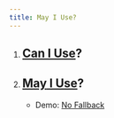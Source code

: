 ```yaml
---
title: May I Use?
---
```


1. ## [Can I Use](https://caniuse.com/)?
2. ## [**May** I Use](https://www.mayiuse.org/)?
   - Demo: [No Fallback](../no-fallback/)

